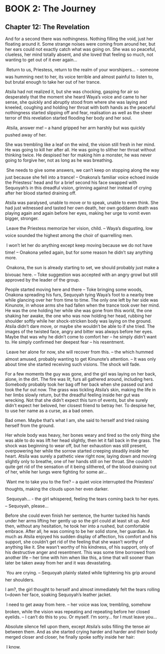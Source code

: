 # BOOK 2: The Journey
## Chapter 12: The Revelation

And for a second there was nothingness. Nothing filling the void, just her floating around it. Some strange noises were coming from around her, but her ears could not exactly catch what was going on. She was so peaceful, clueless, her mind totally absent, and she loved that feeling so much, not wanting to get out of it ever again…

&#150; Return to us, Priestess, return to the realm of your worshipers… - someone was humming next to her, its voice terrible and almost painful to listen to, but brutal enough to take her out of her trance.

Atsila had not realized it, but she was chocking, gasping for air so desperately that the moment she heard Waya’s voice and came to her sense, she quickly and abruptly stood from where she was laying and kneeled, coughing and holding her throat with both hands as the peaceful nothingness started slipping off and fear, realisation as well as the sheer terror of this revelation started flooding her body and her soul. 

&#150; Atsila, answer me! – a hand gripped her arm harshly but was quickly pushed away of her.

She was trembling like a leaf on the wind, the vision still fresh in her mind. He was going to kill her after all. He was going to slither her throat without thinking twice. He despised her for making him a monster, he was never going to forgive her, not as long as he was breathing. 

&#150; She needs to give some answers, we can’t keep on stopping along the way just because she fell into a trance! – Onakona’s familiar voice echoed inside the Priestess’ head and for a brief second his face swapped with Sequoyah’s in this dreadful vision, grinning against her instead of crying after her blood started draining off.

Atsila was paralysed, unable to move or to speak, unable to even think. She had just witnessed and tasted her own death, her own goddamn death was playing again and again before her eyes, making her urge to vomit even bigger, stronger.

&#150; Leave the Priestess memorize her vision, child. – Waya’s disgusting, low voice sounded the highest among the choir of quarrelling men.

&#150; I won’t let her do anything except keep moving because we do not have time! – Onakona yelled again, but for some reason he didn’t say anything more. 

&#150; Onakona, the sun is already starting to set, we should probably just make a bivouac here. – Toke suggestion was accepted with an angry growl but still approved by the leader of the group.

People started moving here and there – Toke bringing some woods, Onakona spreading his furs, Sequoyah tying Waya’s foot to a nearby tree while glancing over her from time to time. The only one left by her side was Kinunote, in whose arms she had fallen when the trance took over her mind. He was the one holding her while she was gone from this world, the one shaking her awake, the one who was now holding her head, rubbing her shoulder softly while her shock-stricken body was laying on the ground. Atsila didn’t dare move, or maybe she wouldn’t be able to if she tried. The images of the twisted face, angry and bitter was always before her eyes. Maybe that was why he didn’t come to comfort her – he simply didn’t want to. He simply confirmed her deepest fear – his resentment.

&#150; Leave her alone for now, she will recover from this. – the which hummed almost amused, probably wanting to get Kinunote’s attention. – It was only about time she started receiving such visions. The shock will fade.

For a few moments the guy was gone, and the girl was laying on her back, alone, in the dirt. The fire was lit, furs all gathered around, including hers. Somebody probably took her bag off her back when she passed out and took the fur out now. The grass was tickling Atsila’s skin, making the life in her limbs slowly return, but the dreadful feeling inside her gut was wrecking. Not that she didn’t expect this turn of events, but she surely didn’t expect her beloved, her closest friend to betray her. To despise her, to use her name as a curse, as a bad omen. 

Bad omen. Maybe that’s what I am, she said to herself and tried raising herself from the ground. 

Her whole body was heavy, her bones weary and tired so the only thing she was able to do was lift her head slightly, then let it fall back in the grass. The shock was beginning to wear off, but her exhaustion was still present, overpowering her while the sorrow started creeping steadily inside her heart. Atsila was surely a pathetic view right now, laying down and moving slightly only to breathe, one of her hands still on her throat. She couldn’t quite get rid of the sensation of it being slithered, of the blood draining out of her, while her lungs were fighting for some air…

&#150; Want me to take you to the fire? – a quiet voice interrupted the Priestess’ thoughts, making the clouds upon her even darker.

&#150; Sequoyah… - the girl whispered, feeling the tears coming back to her eyes. – Sequoyah, please…

Before she could even finish her sentence, the hunter tucked his hands under her arms lifting her gently up so the girl could at least sit up. And then, without any hesitation, he took her into a rushed, but comfortable embrace. After all, he was coming to be her solid stone, her guardian. As much as Atsila enjoyed his sudden display of affection, his comfort and his support, she couldn’t get rid of the feeling that she wasn’t worthy of anything like it. She wasn’t worthy of his kindness, of his support, only of his destructive anger and resentment. This was some time borrowed from another life – her time with him when like this, a time that will sooner than later be taken away from her and it was devastating. 

&#150; You are crying. – Sequoyah plainly stated while tightening his grip around her shoulders.

I am?, the girl thought to herself and almost immediately felt the tears rolling t=down her face, soaking Sequoyah’s leather jacket. 

&#150; I need to get away from here. – her voice was low, trembling, somehow broken, while the vision was repeating and repeating before her closed eyelids. – I can’t do this to you. Or myself. I’m sorry… for I must leave you…

Absolute silence fell upon them, except Atsila’s sobs filling the tense air between them. And as she started crying harder and harder and their body merged closer and closer, he finally spoke softly inside her hair:

&#150; I know.
